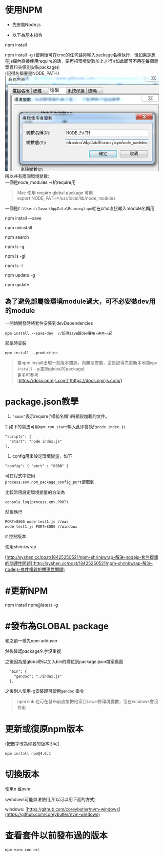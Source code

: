 # 使用NPM

* 先安裝Node.js

* 以下為基本指令

npm install

npm install  -g \(使用後可在cmd的任何路徑輸入package名稱執行，但如果是想在js檔內直接使用require的話，要再把環境變數加上才行\)\(如此即可不用在每個專案資料夾個別安裝package\)\)  
\(記得名稱要是NODE\_PATH\)  
![](df.png)  
所以共有兩個環境變數:  
一個是node\_modules  =&gt;給require用

> Mac 使用 require global package 可用  
> export NODE\_PATH=/usr/local/lib/node\_modules

一個是`C:\Users\Jason\AppData\Roaming\npm`給在cmd直接輸入module名稱用

npm install  --save

npm uninstall

npm search

npm ls -g

npm ls -gl

npm ls -l

npm update -g

npm update

## 為了避免部屬後環境module過大，可不必安裝dev用的module

一開始開發時將套件安裝到devDependencies

```
npm install --save-dev  //記得save跟dev要用-連再一起
```

部屬時安裝

```
npm install --production
```

> 當npm install出現一些版本錯誤，而無法安裝，這是記得先更新本地端`npm install -g`\(更新global的package\)  
> 更多可參考  
> [https://docs.npmjs.com/](https://docs.npmjs.com/)

# package.json教學

1. `"main"`表示require\('模組名稱'\)所預設加載的文件。

2.如下的寫法可用`npm run start`輸入此即會執行`node index.js`

```
"scripts": {
  "start": "node index.js"
},
```

1. config用來設定環境變量，如下

```
"config": { "port" : "8080" }
```

可在程式中使用  
`process.env.npm_package_config_port`讀取到

比較常用設定環境變量的方法為

```
console.log(process.env.PORT)
```

然後執行

```
PORT=8000 node test1.js //mac
node test1.js PORT=8000 //windows
```

\# 控制版本

使用shrinkwrap

[http://syshen.cc/post/18425250521/npm-shrinkwrap-解決-nodejs-套件複雜的關連性問題](http://syshen.cc/post/18425250521/npm-shrinkwrap-解決-nodejs-套件複雜的關連性問題)

# \#更新NPM

npm install npm@latest -g

# \#發布為GLOBAL package

和之前一樣先npm adduser

然後確認package名字沒重複

之後因為是global所以加入bin的欄位到package.json檔案裏面

```
  "bin": {
    "gendoc": "./index.js"
  },
```

之後別人使用-g安裝即可使用`gendoc` 指令

> npm link 也可在發布前直接把他家到Local督環境變數，但在windows會沒作用

# 更新或復原npm版本

\(把數字改為你要的版本即可\)

```
npm install npm@4.6.1
```

# 切換版本

使用n 或nvm

\(windows可能無法使用,所以可以用下面的方式\)

windows: [https://github.com/coreybutler/nvm-windows](https://github.com/coreybutler/nvm-windows)

# 查看套件以前發布過的版本

```
npm view connect
```



